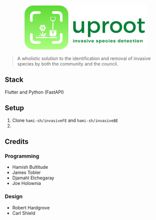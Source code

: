<p align="center">
  <img src="images/logo.png" />
</p>

> A wholistic solution to the identification and removal of invasive species by 
> both the community and the council.

## Stack
Flutter and Python (FastAPI)

## Setup 

1. Clone `hami-sh/invasiveFE` and `hami-sh/invasiveBE`
2. 

## Credits
### Programming
* Hamish Bultitude
* James Tobler
* Djamahl Etchegaray
* Joe Holownia

### Design
* Robert Hardgrove
* Carl Shield